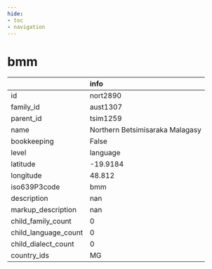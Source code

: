 ```yaml
---
hide:
- toc
- navigation
---
```

# bmm
|                      | info                            |
|:---------------------|:--------------------------------|
| id                   | nort2890                        |
| family_id            | aust1307                        |
| parent_id            | tsim1259                        |
| name                 | Northern Betsimisaraka Malagasy |
| bookkeeping          | False                           |
| level                | language                        |
| latitude             | -19.9184                        |
| longitude            | 48.812                          |
| iso639P3code         | bmm                             |
| description          | nan                             |
| markup_description   | nan                             |
| child_family_count   | 0                               |
| child_language_count | 0                               |
| child_dialect_count  | 0                               |
| country_ids          | MG                              |